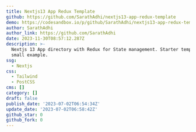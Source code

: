 ```yaml
---
title: Nextjs13 App Redux Template
github: https://github.com/SarathAdhi/nextjs13-app-redux-template
demo: https://codesandbox.io/p/github/SarathAdhi/nextjs13-app-redux-template
author: SarathAdhi
author_link: https://github.com/SarathAdhi
date: 2023-11-30T08:57:12.287Z
description: >-
  Nextjs 13 App directory with Redux for State management. Starter template with
  small example.
ssg:
  - Nextjs
css:
  - Tailwind
  - PostCSS
cms: []
category: []
draft: false
publish_date: '2023-07-02T06:54:34Z'
update_date: '2023-07-02T06:58:42Z'
github_star: 0
github_fork: 0
---
```


